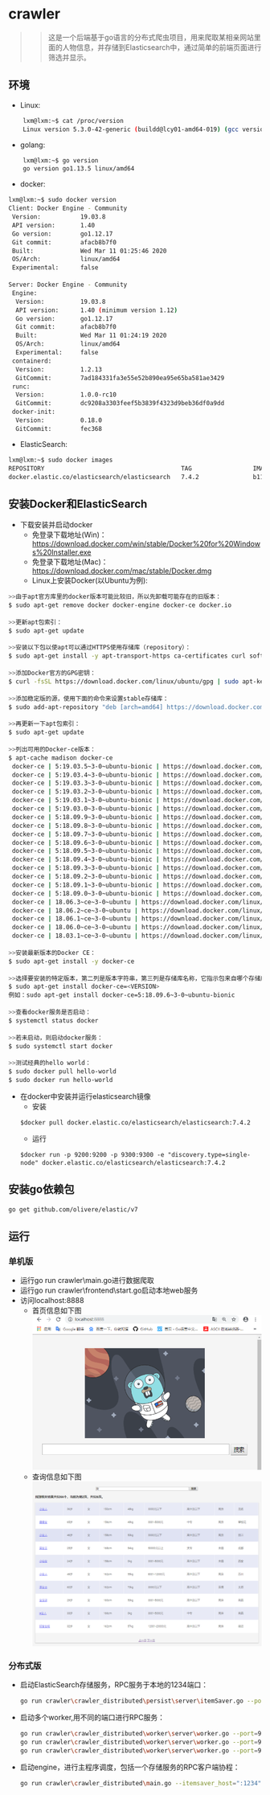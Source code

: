 # crawler
>>这是一个后端基于go语言的分布式爬虫项目，用来爬取某相亲网站里面的人物信息，并存储到Elasticsearch中，通过简单的前端页面进行筛选并显示。

## 环境
* Linux:
```Bash
    lxm@lxm:~$ cat /proc/version
    Linux version 5.3.0-42-generic (buildd@lcy01-amd64-019) (gcc version 7.4.0 (Ubuntu 7.4.0-1ubuntu1~18.04.1)) #34~18.04.1-Ubuntu SMP Fri Feb 28 13:42:26 UTC 2020
```
* golang:
```Bash
    lxm@lxm:~$ go version
    go version go1.13.5 linux/amd64
```
* docker:
```Bash
lxm@lxm:~$ sudo docker version
Client: Docker Engine - Community
 Version:           19.03.8
 API version:       1.40
 Go version:        go1.12.17
 Git commit:        afacb8b7f0
 Built:             Wed Mar 11 01:25:46 2020
 OS/Arch:           linux/amd64
 Experimental:      false

Server: Docker Engine - Community
 Engine:
  Version:          19.03.8
  API version:      1.40 (minimum version 1.12)
  Go version:       go1.12.17
  Git commit:       afacb8b7f0
  Built:            Wed Mar 11 01:24:19 2020
  OS/Arch:          linux/amd64
  Experimental:     false
 containerd:
  Version:          1.2.13
  GitCommit:        7ad184331fa3e55e52b890ea95e65ba581ae3429
 runc:
  Version:          1.0.0-rc10
  GitCommit:        dc9208a3303feef5b3839f4323d9beb36df0a9dd
 docker-init:
  Version:          0.18.0
  GitCommit:        fec368
```
* ElasticSearch:
```Bash
lxm@lxm:~$ sudo docker images
REPOSITORY                                      TAG                 IMAGE ID            CREATED             SIZE
docker.elastic.co/elasticsearch/elasticsearch   7.4.2               b1179d41a7b4        5 months ago        855MB
```

## 安装Docker和ElasticSearch
* 下载安装并启动docker
  * 免登录下载地址(Win)：https://download.docker.com/win/stable/Docker%20for%20Windows%20Installer.exe
  * 免登录下载地址(Mac)：https://download.docker.com/mac/stable/Docker.dmg
  * Linux上安装Docker(以Ubuntu为例):
```Bash
>>由于apt官方库里的docker版本可能比较旧，所以先卸载可能存在的旧版本：
$ sudo apt-get remove docker docker-engine docker-ce docker.io

>>更新apt包索引：
$ sudo apt-get update

>>安装以下包以使apt可以通过HTTPS使用存储库（repository）：
$ sudo apt-get install -y apt-transport-https ca-certificates curl software-properties-common

>>添加Docker官方的GPG密钥：
$ curl -fsSL https://download.docker.com/linux/ubuntu/gpg | sudo apt-key add -

>>添加稳定版的源，使用下面的命令来设置stable存储库：
$ sudo add-apt-repository "deb [arch=amd64] https://download.docker.com/linux/ubuntu $(lsb_release -cs) stable"

>>再更新一下apt包索引：
$ sudo apt-get update

>>列出可用的Docker-ce版本：
$ apt-cache madison docker-ce
 docker-ce | 5:19.03.5~3-0~ubuntu-bionic | https://download.docker.com/linux/ubuntu bionic/stable amd64 Packages
 docker-ce | 5:19.03.4~3-0~ubuntu-bionic | https://download.docker.com/linux/ubuntu bionic/stable amd64 Packages
 docker-ce | 5:19.03.3~3-0~ubuntu-bionic | https://download.docker.com/linux/ubuntu bionic/stable amd64 Packages
 docker-ce | 5:19.03.2~3-0~ubuntu-bionic | https://download.docker.com/linux/ubuntu bionic/stable amd64 Packages
 docker-ce | 5:19.03.1~3-0~ubuntu-bionic | https://download.docker.com/linux/ubuntu bionic/stable amd64 Packages
 docker-ce | 5:19.03.0~3-0~ubuntu-bionic | https://download.docker.com/linux/ubuntu bionic/stable amd64 Packages
 docker-ce | 5:18.09.9~3-0~ubuntu-bionic | https://download.docker.com/linux/ubuntu bionic/stable amd64 Packages
 docker-ce | 5:18.09.8~3-0~ubuntu-bionic | https://download.docker.com/linux/ubuntu bionic/stable amd64 Packages
 docker-ce | 5:18.09.7~3-0~ubuntu-bionic | https://download.docker.com/linux/ubuntu bionic/stable amd64 Packages
 docker-ce | 5:18.09.6~3-0~ubuntu-bionic | https://download.docker.com/linux/ubuntu bionic/stable amd64 Packages
 docker-ce | 5:18.09.5~3-0~ubuntu-bionic | https://download.docker.com/linux/ubuntu bionic/stable amd64 Packages
 docker-ce | 5:18.09.4~3-0~ubuntu-bionic | https://download.docker.com/linux/ubuntu bionic/stable amd64 Packages
 docker-ce | 5:18.09.3~3-0~ubuntu-bionic | https://download.docker.com/linux/ubuntu bionic/stable amd64 Packages
 docker-ce | 5:18.09.2~3-0~ubuntu-bionic | https://download.docker.com/linux/ubuntu bionic/stable amd64 Packages
 docker-ce | 5:18.09.1~3-0~ubuntu-bionic | https://download.docker.com/linux/ubuntu bionic/stable amd64 Packages
 docker-ce | 5:18.09.0~3-0~ubuntu-bionic | https://download.docker.com/linux/ubuntu bionic/stable amd64 Packages
 docker-ce | 18.06.3~ce~3-0~ubuntu | https://download.docker.com/linux/ubuntu bionic/stable amd64 Packages
 docker-ce | 18.06.2~ce~3-0~ubuntu | https://download.docker.com/linux/ubuntu bionic/stable amd64 Packages
 docker-ce | 18.06.1~ce~3-0~ubuntu | https://download.docker.com/linux/ubuntu bionic/stable amd64 Packages
 docker-ce | 18.06.0~ce~3-0~ubuntu | https://download.docker.com/linux/ubuntu bionic/stable amd64 Packages
 docker-ce | 18.03.1~ce~3-0~ubuntu | https://download.docker.com/linux/ubuntu bionic/stable amd64 Packages

>>安装最新版本的Docker CE：
$ sudo apt-get install -y docker-ce

>>选择要安装的特定版本，第二列是版本字符串，第三列是存储库名称，它指示包来自哪个存储库，以及扩展它的稳定性级别。要安装一个特定的版本，将版本字符串附加到包名中，并通过等号(=)分隔它们：
$ sudo apt-get install docker-ce=<VERSION>
例如：sudo apt-get install docker-ce=5:18.09.6~3-0~ubuntu-bionic

>>查看docker服务是否启动：
$ systemctl status docker

>>若未启动，则启动docker服务：
$ sudo systemctl start docker

>>测试经典的hello world：
$ sudo docker pull hello-world
$ sudo docker run hello-world
```
* 在docker中安装并运行elasticsearch镜像
  * 安装
  ```
  $docker pull docker.elastic.co/elasticsearch/elasticsearch:7.4.2
  ```
  * 运行
  ```
  $docker run -p 9200:9200 -p 9300:9300 -e "discovery.type=single-node" docker.elastic.co/elasticsearch/elasticsearch:7.4.2
  ```
## 安装go依赖包
  ```Bash
  go get github.com/olivere/elastic/v7
  ```
## 运行
### 单机版
* 运行go run crawler\main.go进行数据爬取
* 运行go run crawler\frontend\start.go启动本地web服务
* 访问localhost:8888
  * 首页信息如下图
  ![](https://github.com/xuemingli/crawler/blob/master/index.png "首页信息") 
  * 查询信息如下图
  ![](https://github.com/xuemingli/crawler/blob/master/show.png "信息展示") 
### 分布式版
* 启动ElasticSearch存储服务，RPC服务于本地的1234端口：
  ```Bash
  go run crawler\crawler_distributed\persist\server\itemSaver.go --port=1234
  ```
* 启动多个worker,用不同的端口进行RPC服务：
  ```Bash
  go run crawler\crawler_distributed\worker\server\worker.go --port=9000
  go run crawler\crawler_distributed\worker\server\worker.go --port=9001
  go run crawler\crawler_distributed\worker\server\worker.go --port=9002
  ```
* 启动engine，进行主程序调度，包括一个存储服务的RPC客户端协程：
  ```Bash
  go run crawler\crawler_distributed\main.go --itemsaver_host=":1234" --worker_host=":9000,:9001,:9002"
  ```
